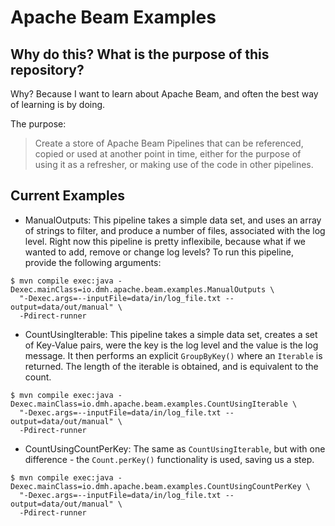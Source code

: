 # Apache Beam Examples

## Why do this? What is the purpose of this repository?

Why? Because I want to learn about Apache Beam, and often the best way of learning is by doing.

The purpose:

> Create a store of Apache Beam Pipelines that can be referenced, copied or used at another point in time, 
either for the purpose of using it as a refresher, or making use of the code in other pipelines.

## Current Examples

- ManualOutputs: This pipeline takes a simple data set, and uses an array of strings to filter,
and produce a number of files, associated with the log level. Right now this pipeline is pretty inflexibile,
because what if we wanted to add, remove or change log levels?
To run this pipeline, provide the following arguments:
```
$ mvn compile exec:java -Dexec.mainClass=io.dmh.apache.beam.examples.ManualOutputs \
  "-Dexec.args=--inputFile=data/in/log_file.txt --output=data/out/manual" \
  -Pdirect-runner
```

- CountUsingIterable: This pipeline takes a simple data set, creates a set of Key-Value pairs, were the key is the
log level and the value is the log message. It then performs an explicit `GroupByKey()` where an `Iterable` is returned.
The length of the iterable is obtained, and is equivalent to the count.
```
$ mvn compile exec:java -Dexec.mainClass=io.dmh.apache.beam.examples.CountUsingIterable \
  "-Dexec.args=--inputFile=data/in/log_file.txt --output=data/out/manual" \
  -Pdirect-runner
```

- CountUsingCountPerKey: The same as `CountUsingIterable`, but with one difference - the `Count.perKey()` functionality is used,
saving us a step.
```
$ mvn compile exec:java -Dexec.mainClass=io.dmh.apache.beam.examples.CountUsingCountPerKey \
  "-Dexec.args=--inputFile=data/in/log_file.txt --output=data/out/manual" \
  -Pdirect-runner
```
